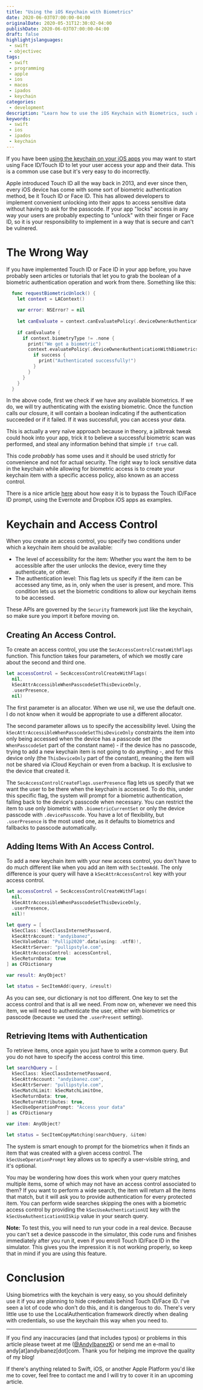 ```yaml
---
title: "Using the iOS Keychain with Biometrics"
date: 2020-06-03T07:00:00-04:00
originalDate: 2020-05-31T12:30:02-04:00
publishDate: 2020-06-03T07:00:00-04:00
draft: false
highlightjslanguages:
 - swift
 - objectivec
tags:
 - swift
 - programming
 - apple
 - ios
 - macos
 - ipados
 - keychain
categories:
 - development
description: "Learn how to use the iOS Keychain with Biometrics, such as Touch ID or Face ID."
keywords:
 - swift
 - ios
 - ipados
 - keychain
---
```


If you have been [using the keychain on your iOS apps](https://www.andyibanez.com/posts/using-ios-keychain-swift/) you may want to start using Face ID/Touch ID to let your user access your app and their data. This is a common use case but it's very easy to do incorrectly.

Apple introduced Touch ID all the way back in 2013, and ever since then, every iOS device has come with some sort of biometric authentication method, be it Touch ID or Face ID. This has allowed developers to implement convenient unlocking into their apps to access sensitive data without having to ask for the passcode. If your app "locks" access in any way your users are probably expecting to "unlock" with their finger or Face ID, so it is your responsibility to implement in a way that is secure and can't be vulnered.

# The Wrong Way

If you have implemented Touch ID or Face ID in your app before, you have probably seen articles or tutorials that let you to grab the boolean of a biometric authentication operation and work from there. Something like this:

```swift
  func requestBiometricUnlock() {
    let context = LAContext()
    
    var error: NSError? = nil
    
    let canEvaluate = context.canEvaluatePolicy(.deviceOwnerAuthenticationWithBiometrics, error: &error)
    
    if canEvaluate {
      if context.biometryType != .none {
        print("We got a biometric")
        context.evaluatePolicy(.deviceOwnerAuthenticationWithBiometrics, localizedReason: "To access your data") { (success, error) in
          if success {
            print("Authenticated successfully!")
          }
        }
      }
    }
  }
```

In the above code, first we check if we have any available biometrics. If we do, we will try authenticating with the existing biometric. Once the function calls our closure, it will contain a boolean indicating if the authentication succeeded or if it failed. If it was successfull, you can access your data.

This is actually a very naïve approach because in theory, a jailbreak tweak could hook into your app, trick it to believe a successful biometric scan was performed, and steal any information behind that simple `if true` call.

This code *probably* has some uses and it should be used strictly for convenience and not for actual security. The right way to lock sensitive data in the keychain while allowing for biometric access is to create your keychain item with a specific access policy, also known as an access control.

There is a nice article [here](https://medium.com/@pig.wig45/touch-id-authentication-bypass-on-evernote-and-dropbox-ios-apps-7985219767b2) about how easy it is to bypass the Touch ID/Face ID prompt, using the Evernote and Dropbox iOS apps as examples.

# Keychain and Access Control

When you create an access control, you specify two conditions under which a keychain item should be available:

* The level of accessibility for the item: Whether you want the item to be accessible after the user unlocks the device, every time they authenticate, or other.
* The authentication level: This flag lets us specify if the item can be accessed any time, as in, only when the user is present, and more. This condition lets us set the biometric conditions to allow our keychain items to be accessed.

These APIs are governed by the `Security` framework just like the keychain, so make sure you import it before moving on.

## Creating An Access Control.

To create an access control, you use the `SecAccessControlCreateWithFlags` function. This function takes four parameters, of which we mostly care about the second and third one.

```swift
let accessControl = SecAccessControlCreateWithFlags(
  nil,
  kSecAttrAccessibleWhenPasscodeSetThisDeviceOnly,
  .userPresence,
  nil)
```

The first parameter is an allocator. When we use nil, we use the default one. I do not know when it would be appropriate to use a different allocator.

The second parameter allows us to specify the accessibility level. Using the `kSecAttrAccessibleWhenPasscodeSetThisDeviceOnly` constraints the item into only being accessed when the device has a passcode set (the `WhenPasscodeSet` part of the constant name) - if the device has no passcode, trying to add a new keychain item is not going to do anything -, and for this device only (the `ThisDeviceOnly` part of the constant), meaning the item will not be shared via iCloud Keychain or even from a backup. It is exclusive to the device that created it.

The `SecAccessControlCreateFlags.userPresence` flag lets us specify that we want the user to be there when the keychain is accessed. To do this, under this specific flag, the system will prompt for a biometric authentication, falling back to the device's passcode when necessary. You can restrict the item to use only biometric with `.biometricCurrentSet` or only the device passcode with `.devicePasscode`. You have a lot of flexibility, but `.userPresence` is the most used one, as it defaults to biometrics and fallbacks to passcode automatically.

## Adding Items With An Access Control.

To add a new keychain item with your new access control, you don't have to do much different like when you add an item with `SecItemAdd`. The only difference is your query will have a `kSecAttrAccessControl` key with your access control.

```swift
let accessControl = SecAccessControlCreateWithFlags(
  nil,
  kSecAttrAccessibleWhenPasscodeSetThisDeviceOnly,
  .userPresence,
  nil)!

let query = [
  kSecClass: kSecClassInternetPassword,
  kSecAttrAccount: "andyibanez",
  kSecValueData: "Pullip2020".data(using: .utf8)!,
  kSecAttrServer: "pullipstyle.com",
  kSecAttrAccessControl: accessControl,
  kSecReturnData: true
] as CFDictionary

var result: AnyObject?

let status = SecItemAdd(query, &result)
```

As you can see, our dictionary is not too different. One key to set the access control and that is all we need. From now on, whenever we need this item, we will need to authenticate the user, either with biometrics or passcode (because we used the `.userPresent` setting).

## Retrieving Items with Authentication

To retrieve items, once again you just have to write a common query. But you do not have to specify the access control this time.

```swift
let searchQuery = [
  kSecClass: kSecClassInternetPassword,
  kSecAttrAccount: "andyibanez.com",
  kSecAttrServer: "pullipstyle.com",
  kSecMatchLimit: kSecMatchLimitOne,
  kSecReturnData: true,
  kSecReturnAttributes: true,
  kSecUseOperationPrompt: "Access your data"
] as CFDictionary

var item: AnyObject?

let status = SecItemCopyMatching(searchQuery, &item)
```

The system is smart enough to prompt for the biometrics when it finds an item that was created with a given access control. The `kSecUseOperationPrompt` key allows us to specify a user-visible string, and it's optional.

You may be wondering how does this work when your query matches multiple items, some of which may not have an access control associated to them? If you want to perform a wide search, the item will return all the items that match, but it will ask you to provide authentication for every protected item. You can perform wide searches skipping the ones with a biometric access control by providing the `kSecUseAuthenticationUI` key with the `kSecUseAuthenticationUISkip` value in your search query.

**Note:** To test this, you will need to run your code in a real device. Because you can't set a device passcode in the simulator, this code runs and finishes immediately after you run it, even if you enroll Touch ID/Face ID in the simulator. This gives you the impression it is not working properly, so keep that in mind if you are using this feature.

# Conclusion

Using biometrics with the keychain is very easy, so you should definitely use it if you are planning to hide credentials behind Touch ID/Face ID. I've seen a lot of code who don't do this, and it is dangerous to do. There's very little use to use the LocalAuthentication framework directly when dealing with credentials, so use the keychain this way when you need to.

<hr>

If you find any inaccuracies (and that includes typos) or problems in this article please tweet at me ([@AndyIbanezK](https://twitter.com/AndyIbanezK)) or send me an e-mail to andy[at]andyibanez[dot]com. Thank you for helping me improve the quality of my blog!

If there's anything related to Swift, iOS, or another Apple Platform you'd like me to cover, feel free to contact me and I will try to cover it in an upcoming article.